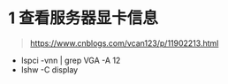 
# 1 查看服务器显卡信息


> https://www.cnblogs.com/vcan123/p/11902213.html

- lspci -vnn | grep VGA -A 12
- lshw -C display


